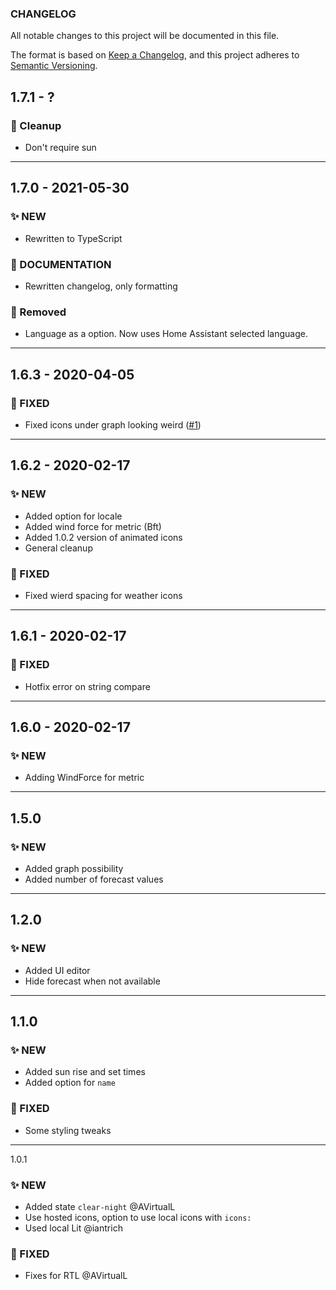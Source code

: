 ### CHANGELOG
All notable changes to this project will be documented in this file.

The format is based on [Keep a Changelog](https://keepachangelog.com), and this project adheres to [Semantic Versioning](https://semver.org).

## 1.7.1 - ?

### 🧹 Cleanup
- Don't require sun

---

## 1.7.0 - 2021-05-30

### ✨ NEW
- Rewritten to TypeScript

### 📝 DOCUMENTATION
- Rewritten changelog, only formatting

### 🧹 Removed
- Language as a option. Now uses Home Assistant selected language.

---

## 1.6.3 - 2020-04-05

### 🔨 FIXED
- Fixed icons under graph looking weird ([#1](https://github.com/MarcHagen/weather-card/issues/1))

---

## 1.6.2 - 2020-02-17

### ✨ NEW
- Added option for locale
- Added wind force for metric (Bft)
- Added 1.0.2 version of animated icons
- General cleanup

### 🔨 FIXED
- Fixed wierd spacing for weather icons

---

## 1.6.1 - 2020-02-17

### 🔨 FIXED
- Hotfix error on string compare

---

## 1.6.0 - 2020-02-17

### ✨ NEW
- Adding WindForce for metric

---

## 1.5.0

### ✨ NEW
- Added graph possibility
- Added number of forecast values

---

## 1.2.0

### ✨ NEW
- Added UI editor
- Hide forecast when not available

---

## 1.1.0

### ✨ NEW
- Added sun rise and set times
- Added option for `name`

### 🔨 FIXED
- Some styling tweaks

---

1.0.1

### ✨ NEW
- Added state `clear-night` @AVirtualL
- Use hosted icons, option to use local icons with `icons:`
- Used local Lit @iantrich

### 🔨 FIXED
- Fixes for RTL @AVirtualL
